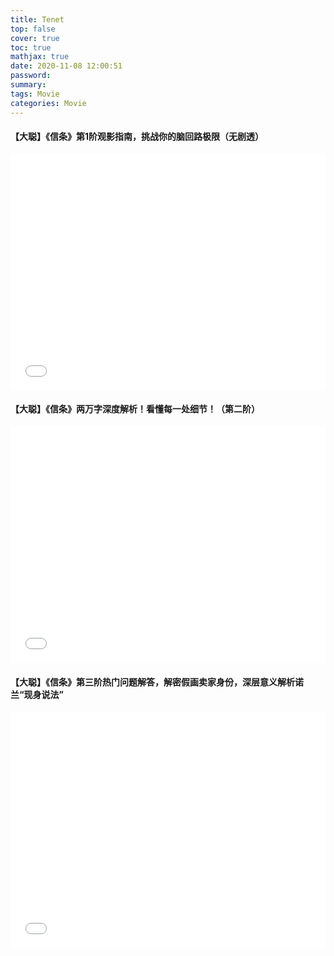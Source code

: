 ```yaml
---
title: Tenet
top: false
cover: true
toc: true
mathjax: true
date: 2020-11-08 12:00:51
password:
summary:
tags: Movie
categories: Movie
---
```


#### 【大聪】《信条》第1阶观影指南，挑战你的脑回路极限（无剧透）

<div style="position: relative; width: 100%; height: 0; padding-bottom: 75%;">
    <iframe src="//player.bilibili.com/player.html?aid=201916029&bvid=BV1Sh41197SK&cid=230270801&page=1"  scrolling="no" border="0" frameborder="no" framespacing="0" allowfullscreen="true" style="position: absolute; width: 100%; height: 100%; left: 0; top: 0;"></iframe>
</div>

#### 【大聪】《信条》两万字深度解析！看懂每一处细节！（第二阶）

<div style="position: relative; width: 100%; height: 0; padding-bottom: 75%;">
    <iframe src="//player.bilibili.com/player.html?aid=584425123&bvid=BV1Dz4y1f7vZ&cid=232462385&page=1"  scrolling="no" border="0" frameborder="no" framespacing="0" allowfullscreen="true" style="position: absolute; width: 100%; height: 100%; left: 0; top: 0;"></iframe>
</div>

#### 【大聪】《信条》第三阶热门问题解答，解密假画卖家身份，深层意义解析诺兰“现身说法”

<div style="position: relative; width: 100%; height: 0; padding-bottom: 75%;">
    <iframe src="//player.bilibili.com/player.html?aid=712065642&bvid=BV1ND4y1o7SH&cid=233770474&page=1"  scrolling="no" border="0" frameborder="no" framespacing="0" allowfullscreen="true" style="position: absolute; width: 100%; height: 100%; left: 0; top: 0;"></iframe>
</div>
